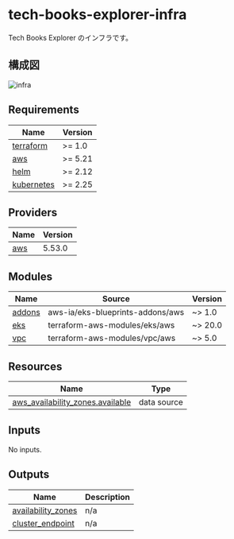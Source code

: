# tech-books-explorer-infra

Tech Books Explorer のインフラです。

## 構成図

![infra](https://github.com/CASL0/tech-books-explorer-infra/assets/28913760/500e73bf-34ac-4a72-b36e-c757a4f43b27)

<!-- BEGIN_TF_DOCS -->
## Requirements

| Name | Version |
|------|---------|
| <a name="requirement_terraform"></a> [terraform](#requirement\_terraform) | >= 1.0 |
| <a name="requirement_aws"></a> [aws](#requirement\_aws) | >= 5.21 |
| <a name="requirement_helm"></a> [helm](#requirement\_helm) | >= 2.12 |
| <a name="requirement_kubernetes"></a> [kubernetes](#requirement\_kubernetes) | >= 2.25 |

## Providers

| Name | Version |
|------|---------|
| <a name="provider_aws"></a> [aws](#provider\_aws) | 5.53.0 |

## Modules

| Name | Source | Version |
|------|--------|---------|
| <a name="module_addons"></a> [addons](#module\_addons) | aws-ia/eks-blueprints-addons/aws | ~> 1.0 |
| <a name="module_eks"></a> [eks](#module\_eks) | terraform-aws-modules/eks/aws | ~> 20.0 |
| <a name="module_vpc"></a> [vpc](#module\_vpc) | terraform-aws-modules/vpc/aws | ~> 5.0 |

## Resources

| Name | Type |
|------|------|
| [aws_availability_zones.available](https://registry.terraform.io/providers/hashicorp/aws/latest/docs/data-sources/availability_zones) | data source |

## Inputs

No inputs.

## Outputs

| Name | Description |
|------|-------------|
| <a name="output_availability_zones"></a> [availability\_zones](#output\_availability\_zones) | n/a |
| <a name="output_cluster_endpoint"></a> [cluster\_endpoint](#output\_cluster\_endpoint) | n/a |
<!-- END_TF_DOCS -->
